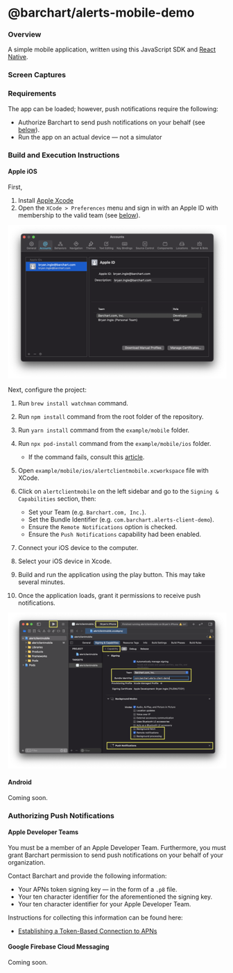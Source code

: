 # @barchart/alerts-mobile-demo

### Overview

A simple mobile application, written using this JavaScript SDK and [React Native](https://reactnative.dev/).

### Screen Captures

### Requirements

The app can be loaded; however, push notifications require the following:

* Authorize Barchart to send push notifications on your behalf (see [below](#authorizing-push-notifications)).
* Run the app on an actual device — not a simulator

### Build and Execution Instructions

#### Apple iOS

First, 

1. Install [Apple Xcode](https://developer.apple.com/xcode/)
2. Open the `XCode > Preferences` menu and sign in with an Apple ID with membership to the valid team (see [below](#apple-developer-teams)).

![Signing & Capabilities](.images/01_Xcode_preferences.png)
   
Next, configure the project:

1. Run `brew install watchman` command.
2. Run `npm install` command from the root folder of the repository.
3. Run `yarn install` command from the `example/mobile` folder.
4. Run `npx pod-install` command from the `example/mobile/ios` folder.
   * If the command fails, consult this [article](https://stackoverflow.com/questions/51768515/cocoa-pods-install-on-ios-project-not-working).
5. Open `example/mobile/ios/alertclientmobile.xcworkspace` file with XCode.

6. Click on `alertclientmobile` on the left sidebar and go to the `Signing & Capabilities` section, then:
   * Set your Team (e.g. `Barchart.com, Inc.`).
   * Set the Bundle Identifier (e.g. `com.barchart.alerts-client-demo`).
   * Ensure the `Remote Notifications` option is checked.
   * Ensure the `Push Notifications` capability had been enabled.
7. Connect your iOS device to the computer.
8. Select your iOS device in Xcode.
9. Build and run the application using the play button. This may take several minutes.
10. Once the application loads, grant it permissions to receive push notifications.

![Signing & Capabilities](.images/02_Xcode_project_settings.png)

#### Android

Coming soon.

### Authorizing Push Notifications

#### Apple Developer Teams

You must be a member of an Apple Developer Team. Furthermore, you must grant Barchart permission to send push notifications on your behalf of your organization.

Contact Barchart and provide the following information:

* Your APNs token signing key — in the form of a ```.p8``` file.
* Your ten character identifier for the aforementioned the signing key.
* Your ten character identifier for your Apple Developer Team.

Instructions for collecting this information can be found here:

* [Establishing a Token-Based Connection to APNs](https://developer.apple.com/documentation/usernotifications/setting_up_a_remote_notification_server/establishing_a_token-based_connection_to_apns)

#### Google Firebase Cloud Messaging

Coming soon.
